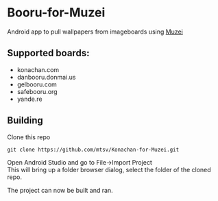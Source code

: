 Booru-for-Muzei
==================

Android app to pull wallpapers from imageboards using [Muzei](http://muzei.co)

## Supported boards:
* konachan.com
* danbooru.donmai.us
* gelbooru.com
* safebooru.org
* yande.re




## Building

Clone this repo

`git clone https://github.com/mtsv/Konachan-for-Muzei.git`

Open Android Studio and go to File->Import Project\
This will bring up a folder browser dialog, select the folder of the cloned repo.

The project can now be built and ran.
